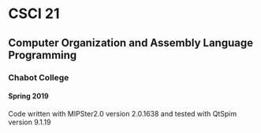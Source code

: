 # CSCI 21
## Computer Organization and Assembly Language Programming
### Chabot College
#### Spring 2019
Code written with MIPSter2.0 version 2.0.1638 and tested with QtSpim version 9.1.19

